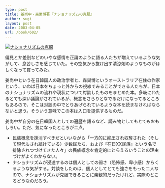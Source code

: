 ```yaml
---
type: post
title: 姜尚中・森巣博著『ナショナリズムの克服』
author: sugi
layout: post
date: 2003-04-05
url: /book/602/
---
```

<a href="http://www.amazon.co.jp/exec/obidos/ASIN/4087201678/chezsugi-22/ref=nosim/" onclick="_gaq.push(['_trackEvent', 'outbound-article', 'http://www.amazon.co.jp/exec/obidos/ASIN/4087201678/chezsugi-22/ref=nosim/', '']);" name="amazletlink" target="_blank"><img src="http://i1.wp.com/ec2.images-amazon.com/images/I/41SZXCVDAZL.SL160.jpg?w=660" alt="ナショナリズムの克服" class="alignleft" data-recalc-dims="1" /></a>

偏見とか差別などのいやな感情を正論のように語る人たちが増えているような気がして、息苦しさを感じていた。その空気から抜け出す清涼剤のようなものがほしくなって買ってみた。

姜尚中という在日韓国人の政治学者と、森巣博というオーストラリア在住の作家という、いわば日本をちょっと外からの視線でみることができる人たちが、日本のナショナリズムの流れや現状について対談したものをまとめた本。多岐にわたるとても深い議論がされているが、概念をさらりとなでるだけになってるところもあるので、そこは対談の中でとりあげられているような本を読まなければならないと思う。そういう意味でこの本は入口を提供するものだ。

姜尚中が自分の在日韓国人としての遍歴を語るなど、読み物としてもとてもおもしろい。ただ、気になったところが二点。

  * 民族概念を抹消すべきだといいながら「一方的に抑圧され収奪された（そして現代もされ続けている）少数民たち、および『在日XX民族』という名で排除されつづけてきた人々」の民族概念を肯定的にとらえるいうことの理由づけがよくわからない。
  * ナショナリズムが浸透するのは個人としての弱さ（恐怖感、卑小感）からくるような気がする。対談をしたのは、個人としてとても強さをもった二人なので、ナショナリズムが克服できることに楽観的だったけれど、実際のところどうなのだろう。

